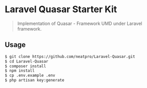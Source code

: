 # Laravel Quasar Starter Kit
> Implementation of Quasar - Framework UMD under Laravel framework.

## Usage

``` bash
$ git clone https://github.com/neatpro/Laravel-Quasar.git
$ cd Laravel-Quasar
$ composer install
$ npm install
$ cp .env.example .env
$ php artisan key:generate

```
